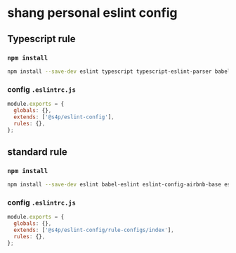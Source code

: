# shang personal eslint config

## Typescript rule

### `npm install`

```bash
npm install --save-dev eslint typescript typescript-eslint-parser babel-eslint eslint-plugin-typescript eslint-config-airbnb-base eslint-plugin-import @s4p/eslint-config
```

### config `.eslintrc.js`

```js
module.exports = {
  globals: {},
  extends: ['@s4p/eslint-config'],
  rules: {},
};
```

## standard rule

### `npm install`

```bash
npm install --save-dev eslint babel-eslint eslint-config-airbnb-base eslint-plugin-import @s4p/eslint-config
```

### config `.eslintrc.js`

```js
module.exports = {
  globals: {},
  extends: ['@s4p/eslint-config/rule-configs/index'],
  rules: {},
};
```
